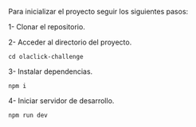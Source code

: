 Para inicializar el proyecto seguir los siguientes pasos:

1- Clonar el repositorio.

2- Acceder al directorio del proyecto.

`cd olaclick-challenge`

3- Instalar dependencias.

`npm i`

4- Iniciar servidor de desarrollo.

`npm run dev`

